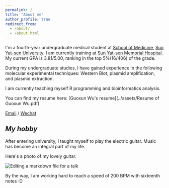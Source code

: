 ```yaml
---
permalink: /
title: "About me"
author_profile: true
redirect_from: 
  - /about/
  - /about.html
---
```


I'm a fourth-year undergraduate medical student at [School of Medicine](https://szmed.sysu.edu.cn/zh-hans), [Sun Yat-sen University](https://www.sysu.edu.cn/). I am currently training at [Sun Yat-sen Memorial Hospital](https://www.gzsys.org.cn/). My current GPA is 3.81/5.00, ranking in the top 5%(16/406) of the grade. 

During my undergraduate studies, I have gained experience in the following molecular experimental techniques: Western Blot, plasmid amplification, and plasmid extraction.

I am currently teaching myself R programming and bioinformatics analysis. 

You can find my resume here: [Guoxun Wu's resume](../assets/Resume of Guoxun Wu.pdf)

[Email](mailto:wugx26@mail2.sysu.edu.cn) / [Wechat](../images/WechatQRcode.jpg)

*My hobby*
------
After entering university, I taught myself to play the electric guitar. Music has become an integral part of my life. 

Here's a photo of my lovely guitar.

![Editing a markdown file for a talk](/images/PRS.png)

By the way, I am working hard to reach a speed of 200 BPM with sixteenth notes :D


